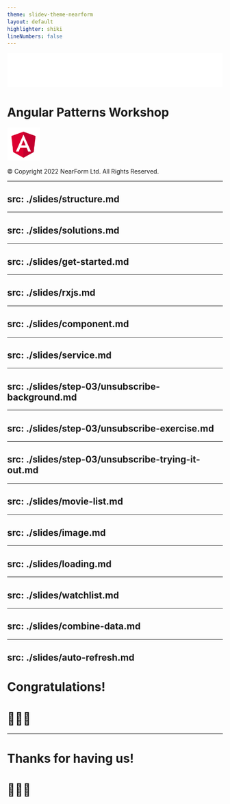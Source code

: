 ```yaml
---
theme: slidev-theme-nearform
layout: default
highlighter: shiki
lineNumbers: false
---
```


<img class=logo src="/images/nearform.svg">

# Angular Patterns Workshop

<img src="/images/angular.svg" style="width: 15%;">

<div class="copyright">

© Copyright 2022 NearForm Ltd. All Rights Reserved.

</div>

---
src: ./slides/structure.md
---

---
src: ./slides/solutions.md
---

---
src: ./slides/get-started.md
---


---
src: ./slides/rxjs.md
---

---
src: ./slides/component.md
---

---
src: ./slides/service.md
---

---
src: ./slides/step-03/unsubscribe-background.md
---

---
src: ./slides/step-03/unsubscribe-exercise.md
---

---
src: ./slides/step-03/unsubscribe-trying-it-out.md
---

---
src: ./slides/movie-list.md
---

---
src: ./slides/image.md
---

---
src: ./slides/loading.md
---

---
src: ./slides/watchlist.md
---

---
src: ./slides/combine-data.md
---

---
src: ./slides/auto-refresh.md
---

<div class="slidev-layout intro">

# Congratulations!

# 👏👏👏

</div>

---

<div class="slidev-layout intro">

# Thanks for having us!

# 🙏🙏🙏

</div>
